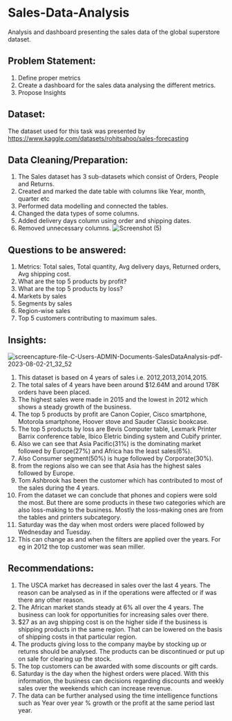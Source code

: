# Sales-Data-Analysis
Analysis and dashboard presenting the sales data of the global superstore dataset.

## Problem Statement:
1. Define proper metrics
2. Create a dashboard for the sales data analysing the different metrics.
3. Propose Insights

## Dataset:
The dataset used for this task was presented by https://www.kaggle.com/datasets/rohitsahoo/sales-forecasting

## Data Cleaning/Preparation:
1. The Sales dataset has 3 sub-datasets which consist of Orders, People and Returns.
2. Created and marked the date table with columns like Year, month, quarter etc
3. Performed data modelling and connected the tables.
4. Changed the data types of some columns.
5. Added delivery days column using order and shipping dates.
6. Removed unnecessary columns.
 ![Screenshot (5)](https://github.com/rasikasalvi4801/Sales-Data-Analysis/assets/72073065/b72c00b6-b869-4ab4-9731-981774bff07a)


## Questions to be answered:
1. Metrics: Total sales, Total quantity, Avg delivery days, Returned orders, Avg shipping cost.
2. What are the top 5 products by profit?
3. What are the top 5 products by loss?
4. Markets by sales
5. Segments by sales
6. Region-wise sales
7. Top 5 customers contributing to maximum sales.

## Insights:
![screencapture-file-C-Users-ADMIN-Documents-SalesDataAnalysis-pdf-2023-08-02-21_32_52](https://github.com/rasikasalvi4801/Sales-Data-Analysis/assets/72073065/60d48d7c-561f-40b4-aedf-e90a508b510c)

1. This dataset is based on 4 years of sales i.e. 2012,2013,2014,2015.
2. The total sales of 4 years have been around $12.64M and around 178K orders have been placed.
3. The highest sales were made in 2015 and the lowest in 2012 which shows a steady growth of the business.
4. The top 5 products by profit are Canon Copier, Cisco smartphone, Motorola smartphone, Hoover stove and Sauder Classic bookcase.
5. The top 5 products by loss are Bevis Computer table, Lexmark Printer Barrix conference table, Ibico Eletric binding system and Cubify printer.
6. Also we can see that Asia Pacific(31%) is the dominating market followed by Europe(27%) and Africa has the least sales(6%).
7. Also Consumer segment(50%) is huge followed by Corporate(30%).
8. from the regions also we can see that Asia has the highest sales followed by Europe.
9. Tom Ashbrook has been the customer which has contributed to most of the sales during the 4 years.
10. From the dataset we can conclude that phones and copiers were sold the most. But there are some products in these two categories which are also loss-making to the business. Mostly the loss-making ones are from the tables and printers subcategory.
12. Saturday was the day when most orders were placed followed by Wednesday and Tuesday.
13. This can change as and when the filters are applied over the years. For eg in 2012 the top customer was sean miller.

## Recommendations:
1. The USCA market has decreased in sales over the last 4 years. The reason can be analysed as in if the operations were affected or if was there any other reason.
2. The African market stands steady at 6% all over the 4 years. The business can look for opportunities for increasing sales over there.
3. $27 as an avg shipping cost is on the higher side if the business is shipping products in the same region. That can be lowered on the basis of shipping costs in that particular region.
4. The products giving loss to the company maybe by stocking up or returns should be analysed. The products can be discontinued or put up on sale for clearing up the stock.
5. The top customers can be awarded with some discounts or gift cards.
6. Saturday is the day when the highest orders were placed. With this information, the business can decisions regarding discounts and weekly sales over the weekends which can increase revenue.
7. The data can be further analysed using the time intelligence functions such as Year over year % growth or the profit at the same period last year. 
